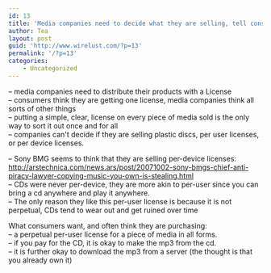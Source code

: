 ```yaml
---
id: 13
title: 'Media companies need to decide what they are selling, tell consumers'
author: Tea
layout: post
guid: 'http://www.wirelust.com/?p=13'
permalink: '/?p=13'
categories:
    - Uncategorized
---
```


 – media companies need to distribute their products with a License  
 – consumers think they are getting one license, media companies think all sorts of other things  
 – putting a simple, clear, license on every piece of media sold is the only way to sort it out once and for all  
 – companies can't decide if they are selling plastic discs, per user licenses, or per device licenses.

 – Sony BMG seems to think that they are selling per-device licenses:  
http://arstechnica.com/news.ars/post/20071002-sony-bmgs-chief-anti-piracy-lawyer-copying-music-you-own-is-stealing.html  
 – CDs were never per-device, they are more akin to per-user since you can bring a cd anywhere and play it anywhere.  
 – The only reason they like this per-user license is because it is not perpetual, CDs tend to wear out and get ruined over time

 What consumers want, and often think they are purchasing:  
 – a perpetual per-user license for a piece of media in all forms.  
 – if you pay for the CD, it is okay to make the mp3 from the cd.  
 – it is further okay to download the mp3 from a server (the thought is that you already own it)